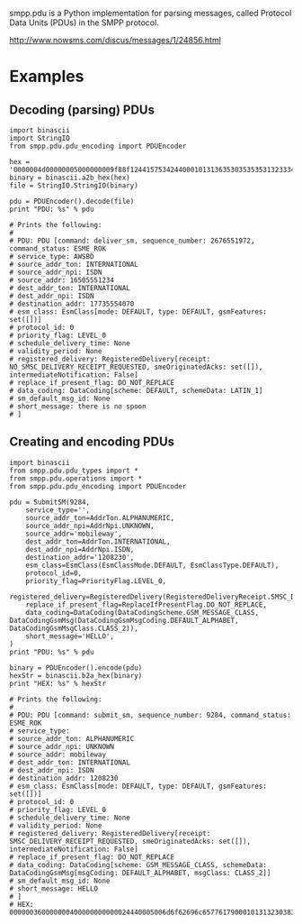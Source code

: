 smpp.pdu is a Python implementation for parsing messages, called Protocol Data Units (PDUs) in the SMPP protocol.

http://www.nowsms.com/discus/messages/1/24856.html 

Examples
========

Decoding (parsing) PDUs
--------------------------
    import binascii
    import StringIO
    from smpp.pdu.pdu_encoding import PDUEncoder

    hex = '0000004d00000005000000009f88f12441575342440001013136353035353531323334000101313737333535353430373000000000000000000300117468657265206973206e6f2073706f6f6e'
    binary = binascii.a2b_hex(hex)
    file = StringIO.StringIO(binary)

    pdu = PDUEncoder().decode(file)
    print "PDU: %s" % pdu

    # Prints the following:
    #
    # PDU: PDU [command: deliver_sm, sequence_number: 2676551972, command_status: ESME_ROK
    # service_type: AWSBD
    # source_addr_ton: INTERNATIONAL
    # source_addr_npi: ISDN
    # source_addr: 16505551234
    # dest_addr_ton: INTERNATIONAL
    # dest_addr_npi: ISDN
    # destination_addr: 17735554070
    # esm_class: EsmClass[mode: DEFAULT, type: DEFAULT, gsmFeatures: set([])]
    # protocol_id: 0
    # priority_flag: LEVEL_0
    # schedule_delivery_time: None
    # validity_period: None
    # registered_delivery: RegisteredDelivery[receipt: NO_SMSC_DELIVERY_RECEIPT_REQUESTED, smeOriginatedAcks: set([]), intermediateNotification: False]
    # replace_if_present_flag: DO_NOT_REPLACE
    # data_coding: DataCoding[scheme: DEFAULT, schemeData: LATIN_1]
    # sm_default_msg_id: None
    # short_message: there is no spoon
    # ]

Creating and encoding PDUs
--------------------------
    import binascii
    from smpp.pdu.pdu_types import *
    from smpp.pdu.operations import *
    from smpp.pdu.pdu_encoding import PDUEncoder

    pdu = SubmitSM(9284,
        service_type='',
        source_addr_ton=AddrTon.ALPHANUMERIC,
        source_addr_npi=AddrNpi.UNKNOWN,
        source_addr='mobileway',
        dest_addr_ton=AddrTon.INTERNATIONAL,
        dest_addr_npi=AddrNpi.ISDN,
        destination_addr='1208230',
        esm_class=EsmClass(EsmClassMode.DEFAULT, EsmClassType.DEFAULT),
        protocol_id=0,
        priority_flag=PriorityFlag.LEVEL_0,
        registered_delivery=RegisteredDelivery(RegisteredDeliveryReceipt.SMSC_DELIVERY_RECEIPT_REQUESTED),
        replace_if_present_flag=ReplaceIfPresentFlag.DO_NOT_REPLACE,
        data_coding=DataCoding(DataCodingScheme.GSM_MESSAGE_CLASS, DataCodingGsmMsg(DataCodingGsmMsgCoding.DEFAULT_ALPHABET, DataCodingGsmMsgClass.CLASS_2)),
        short_message='HELLO',
    )
    print "PDU: %s" % pdu

    binary = PDUEncoder().encode(pdu)
    hexStr = binascii.b2a_hex(binary)
    print "HEX: %s" % hexStr
    
    # Prints the following:
    #
    # PDU: PDU [command: submit_sm, sequence_number: 9284, command_status: ESME_ROK
    # service_type: 
    # source_addr_ton: ALPHANUMERIC
    # source_addr_npi: UNKNOWN
    # source_addr: mobileway
    # dest_addr_ton: INTERNATIONAL
    # dest_addr_npi: ISDN
    # destination_addr: 1208230
    # esm_class: EsmClass[mode: DEFAULT, type: DEFAULT, gsmFeatures: set([])]
    # protocol_id: 0
    # priority_flag: LEVEL_0
    # schedule_delivery_time: None
    # validity_period: None
    # registered_delivery: RegisteredDelivery[receipt: SMSC_DELIVERY_RECEIPT_REQUESTED, smeOriginatedAcks: set([]), intermediateNotification: False]
    # replace_if_present_flag: DO_NOT_REPLACE
    # data_coding: DataCoding[scheme: GSM_MESSAGE_CLASS, schemeData: DataCodingGsmMsg[msgCoding: DEFAULT_ALPHABET, msgClass: CLASS_2]]
    # sm_default_msg_id: None
    # short_message: HELLO
    # ]
    # HEX: 000000360000000400000000000024440005006d6f62696c65776179000101313230383233300000000000000100f2000548454c4c4f
    